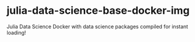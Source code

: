 # julia-data-science-base-docker-img
Julia Data Science Docker with data science packages compiled for instant loading!
